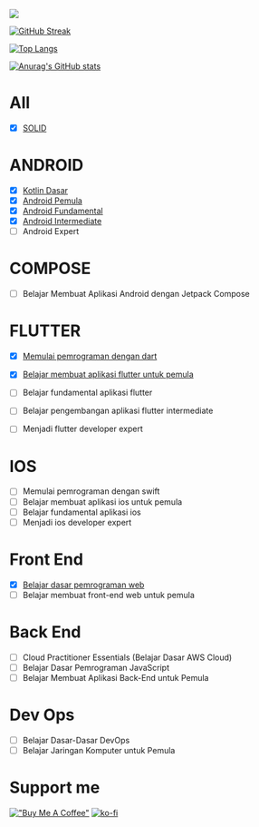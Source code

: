 <!--
[![MasterHead](https://github.com/jonrysimbolon/jonrysimbolon/blob/main/header.png)](https://github.com/jonrysimbolon)

[![Typing SVG](https://readme-typing-svg.herokuapp.com?font=Fira+Code&size=40&pause=1000&color=D4F798&center=true&vCenter=true&width=470&height=70&lines=Android+Developer)](https://git.io/typing-svg)
-->

![](https://komarev.com/ghpvc/?username=jonrysimbolon&color=red)

[![GitHub Streak](http://github-readme-streak-stats.herokuapp.com?user=jonrysimbolon&theme=algolia&hide_border=true&border_radius=10)](https://git.io/streak-stats)

[![Top Langs](https://github-readme-stats.vercel.app/api/top-langs/?username=jonrysimbolon&layout=compact&theme=algolia&hide_border=true&border_radius=10)](https://github.com/jonrysimbolon/github-readme-stats)

[![Anurag's GitHub stats](https://github-readme-stats.vercel.app/api?username=jonrysimbolon&theme=algolia&hide_border=true&border_radius=10)](https://github.com/jonrysimbolon/github-readme-stats)

<!--
![jonrysimbolon19's Github Trophy](https://github-profile-trophy.vercel.app/?username=jonrysimbolon&theme=algolia)
-->

<!-- 
[![@jonrysimbolon19's Holopin board](https://holopin.io/api/user/board?user=jonrysimbolon19)](https://holopin.io/@jonrysimbolon19)
-->

# All
- [x] [SOLID](https://www.dicoding.com/certificates/MRZMD74NNZYQ)

# ANDROID
- [x] [Kotlin Dasar](https://www.dicoding.com/certificates/EYX49RMLWPDL)
- [x] [Android Pemula](https://www.dicoding.com/certificates/MEPJKL54WX3V)
- [x] [Android Fundamental](https://www.dicoding.com/certificates/JMZV9QW13PN9)
- [x] [Android Intermediate](https://www.dicoding.com/certificates/1OP80JN0VXQK)
- [ ] Android Expert

# COMPOSE
- [ ] Belajar Membuat Aplikasi Android dengan Jetpack Compose

# FLUTTER
- [X] [Memulai pemrograman dengan dart](https://www.dicoding.com/certificates/MRZMLD6LNXYQ)
- [X] [Belajar membuat aplikasi flutter untuk pemula](https://www.dicoding.com/certificates/81P2771QOZOY)
- [ ] Belajar fundamental aplikasi flutter
- [ ] Belajar pengembangan aplikasi flutter intermediate
- [ ] Menjadi flutter developer expert


# IOS
- [ ] Memulai pemrograman dengan swift
- [ ] Belajar membuat aplikasi ios untuk pemula
- [ ] Belajar fundamental aplikasi ios
- [ ] Menjadi ios developer expert

# Front End
- [X] [Belajar dasar pemrograman web](https://www.dicoding.com/certificates/98XWVO76JPM3)
- [ ] Belajar membuat front-end web untuk pemula

# Back End
- [ ] Cloud Practitioner Essentials (Belajar Dasar AWS Cloud)
- [ ] Belajar Dasar Pemrograman JavaScript
- [ ] Belajar Membuat Aplikasi Back-End untuk Pemula

# Dev Ops
- [ ] Belajar Dasar-Dasar DevOps
- [ ] Belajar Jaringan Komputer untuk Pemula

# Support me
[!["Buy Me A Coffee"](https://www.buymeacoffee.com/assets/img/custom_images/orange_img.png)](https://www.buymeacoffee.com/jonrysimboZ)
[![ko-fi](https://ko-fi.com/img/githubbutton_sm.svg)](https://ko-fi.com/Q5Q4NMYTP)
